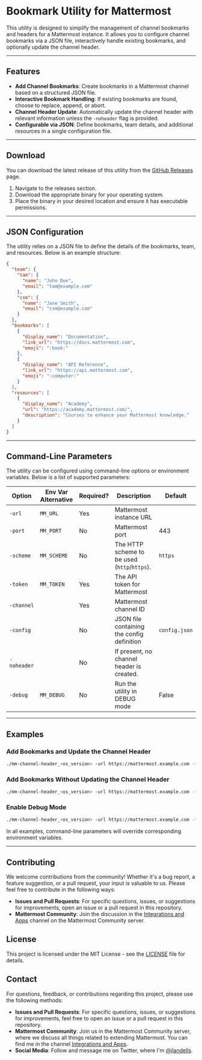 # Bookmark Utility for Mattermost

This utility is designed to simplify the management of channel bookmarks and headers for a Mattermost instance. It allows you to configure channel bookmarks via a JSON file, interactively handle existing bookmarks, and optionally update the channel header.

---

## Features

- **Add Channel Bookmarks**: Create bookmarks in a Mattermost channel based on a structured JSON file.
- **Interactive Bookmark Handling**: If existing bookmarks are found, choose to replace, append, or abort.
- **Channel Header Update**: Automatically update the channel header with relevant information unless the `-noheader` flag is provided.
- **Configurable via JSON**: Define bookmarks, team details, and additional resources in a single configuration file.

---

## Download

You can download the latest release of this utility from the [GitHub Releases](https://github.com/jlandells/mm-channel-header/releases) page.

1. Navigate to the releases section.
2. Download the appropriate binary for your operating system.
3. Place the binary in your desired location and ensure it has executable permissions.

---

## JSON Configuration

The utility relies on a JSON file to define the details of the bookmarks, team, and resources. Below is an example structure:

```json
{
  "team": {
    "tam": {
      "name": "John Doe",
      "email": "tam@example.com"
    },
    "csm": {
      "name": "Jane Smith",
      "email": "csm@example.com"
    }
  },
  "bookmarks": [
    {
      "display_name": "Documentation",
      "link_url": "https://docs.mattermost.com",
      "emoji": ":book:"
    },
    {
      "display_name": "API Reference",
      "link_url": "https://api.mattermost.com",
      "emoji": ":computer:"
    }
  ],
  "resources": [
    {
      "display_name": "Academy",
      "url": "https://academy.mattermost.com/",
      "description": "Courses to enhance your Mattermost knowledge."
    }
  ]
}
```

---

## Command-Line Parameters

The utility can be configured using command-line options or environment variables. Below is a list of supported parameters:

| **Option**     | **Env Var Alternative** | **Required?** | **Description**                                | **Default**     |
|----------------|--------------------------|---------------|------------------------------------------------|-----------------|
| `-url`         | `MM_URL`                | Yes           | Mattermost instance URL                       |                 |
| `-port`        | `MM_PORT`               | No            | Mattermost port                               | 443             |
| `-scheme`      | `MM_SCHEME`             | No            | The HTTP scheme to be used (`http`/`https`).  | `https`         |
| `-token`       | `MM_TOKEN`              | Yes           | The API token for Mattermost                 |                 |
| `-channel`     |                          | Yes           | Mattermost channel ID                         |                 |
| `-config`      |                          | No            | JSON file containing the config definition    | `config.json`   |
| `-noheader`    |                          | No            | If present, no channel header is created.     |                 |
| `-debug`       | `MM_DEBUG`              | No            | Run the utility in DEBUG mode                | False           |

---

## Examples

### Add Bookmarks and Update the Channel Header
```sh
./mm-channel-header_<os_version> -url https://mattermost.example.com -token YOUR_API_TOKEN -channel CHANNEL_ID -config config.json
```

### Add Bookmarks Without Updating the Channel Header
```sh
./mm-channel-header_<os_version> -url https://mattermost.example.com -token YOUR_API_TOKEN -channel CHANNEL_ID -config config.json -noheader
```

### Enable Debug Mode
```sh
./mm-channel-header_<os_version> -url https://mattermost.example.com -token YOUR_API_TOKEN -channel CHANNEL_ID -debug
```

In all examples, command-line parameters will override corresponding environment variables.

---

## Contributing

We welcome contributions from the community! Whether it's a bug report, a feature suggestion, or a pull request, your input is valuable to us. Please feel free to contribute in the following ways:
- **Issues and Pull Requests**: For specific questions, issues, or suggestions for improvements, open an issue or a pull request in this repository.
- **Mattermost Community**: Join the discussion in the [Integrations and Apps](https://community.mattermost.com/core/channels/integrations) channel on the Mattermost Community server.

## License

This project is licensed under the MIT License - see the [LICENSE](LICENSE) file for details.

## Contact

For questions, feedback, or contributions regarding this project, please use the following methods:
- **Issues and Pull Requests**: For specific questions, issues, or suggestions for improvements, feel free to open an issue or a pull request in this repository.
- **Mattermost Community**: Join us in the Mattermost Community server, where we discuss all things related to extending Mattermost. You can find me in the channel [Integrations and Apps](https://community.mattermost.com/core/channels/integrations).
- **Social Media**: Follow and message me on Twitter, where I'm [@jlandells](https://twitter.com/jlandells).


